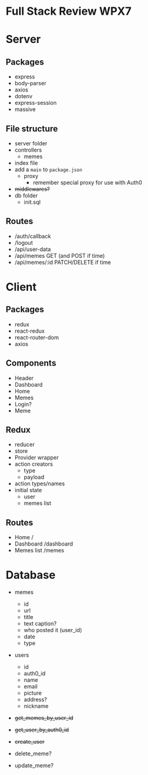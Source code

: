 # Full Stack Review WPX7

# Server

## Packages

* express
* body-parser
* axios
* dotenv
* express-session
* massive

## File structure

* server folder
* controllers
  * memes
* index file
* add a `main` to `package.json`
  * proxy
    * remember special proxy for use with Auth0
* ~~middlewares?~~
* db folder
  * init.sql

## Routes

* /auth/callback
* /logout
* /api/user-data
* /api/memes GET (and POST if time)
* /api/memes/:id PATCH/DELETE if time

# Client

## Packages

* redux
* react-redux
* react-router-dom
* axios

## Components

* Header
* Dashboard
* Home
* Memes
* Login?
* Meme

## Redux

* reducer
* store
* Provider wrapper
* action creators
  * type
  * payload
* action types/names
* initial state
  * user
  * memes list

## Routes

* Home /
* Dashboard /dashboard
* Memes list /memes

# Database

* memes
  * id
  * url
  * title
  * text caption?
  * who posted it (user_id)
  * date
  * type
* users
  * id
  * auth0_id
  * name
  * email
  * picture
  * address?
  * nickname

* ~~get_memes_by_user_id~~
* ~~get_user_by_auth0_id~~
* ~~create_user~~
* delete_meme?
* update_meme?
